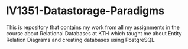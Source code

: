 # IV1351-Datastorage-Paradigms

This is repository that contains my work from all my assignments in the course about Relational Databases at KTH which taught me about Entity Relation Diagrams and creating databases using PostgreSQL.
